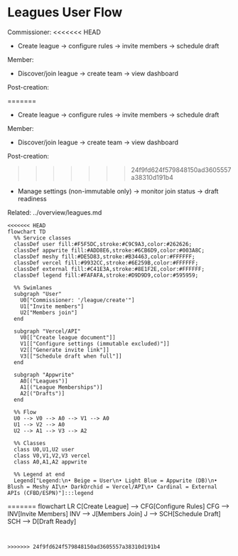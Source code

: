 # Leagues User Flow

Commissioner:
<<<<<<< HEAD

- Create league → configure rules → invite members → schedule draft

Member:

- Discover/join league → create team → view dashboard

Post-creation:

=======
- Create league → configure rules → invite members → schedule draft

Member:
- Discover/join league → create team → view dashboard

Post-creation:
>>>>>>> 24f9fd624f579848150ad3605557a38310d191b4
- Manage settings (non-immutable only) → monitor join status → draft readiness

Related: ../overview/leagues.md

```mermaid
<<<<<<< HEAD
flowchart TD
  %% Service classes
  classDef user fill:#F5F5DC,stroke:#C9C9A3,color:#262626;
  classDef appwrite fill:#ADD8E6,stroke:#6CB6D9,color:#003A8C;
  classDef meshy fill:#DE5D83,stroke:#B34463,color:#FFFFFF;
  classDef vercel fill:#9932CC,stroke:#6E259B,color:#FFFFFF;
  classDef external fill:#C41E3A,stroke:#8E1F2E,color:#FFFFFF;
  classDef legend fill:#FAFAFA,stroke:#D9D9D9,color:#595959;

  %% Swimlanes
  subgraph "User"
    U0["Commissioner: '/league/create'"]
    U1["Invite members"]
    U2["Members join"]
  end

  subgraph "Vercel/API"
    V0[["Create league document"]]
    V1[["Configure settings (immutable excluded)"]]
    V2[["Generate invite link"]]
    V3[["Schedule draft when full"]]
  end

  subgraph "Appwrite"
    A0[("Leagues")]
    A1[("League Memberships")]
    A2[("Drafts")]
  end

  %% Flow
  U0 --> V0 --> A0 --> V1 --> A0
  U1 --> V2 --> A0
  U2 --> A1 --> V3 --> A2

  %% Classes
  class U0,U1,U2 user
  class V0,V1,V2,V3 vercel
  class A0,A1,A2 appwrite

  %% Legend at end
  Legend["Legend:\n• Beige = User\n• Light Blue = Appwrite (DB)\n• Blush = Meshy AI\n• DarkOrchid = Vercel/API\n• Cardinal = External APIs (CFBD/ESPN)"]:::legend
```
=======
flowchart LR
  C[Create League] --> CFG[Configure Rules]
  CFG --> INV[Invite Members]
  INV --> J[Members Join]
  J --> SCH[Schedule Draft]
  SCH --> D[Draft Ready]
```


>>>>>>> 24f9fd624f579848150ad3605557a38310d191b4

